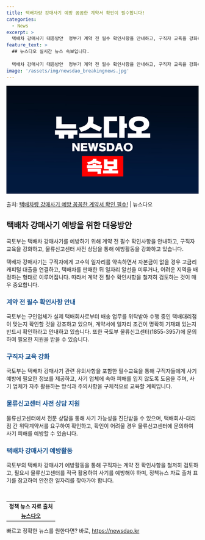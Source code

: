 ```yaml
---
title: 택배차량 강매사기 예방 꼼꼼한 계약서 확인이 필수합니다!
categories:
  - News
excerpt: >
  택배차 강매사기 대응방안  정부가 계약 전 필수 확인사항을 안내하고, 구직자 교육을 강화하며, 물류신고센터 …
feature_text: >
  ## 뉴스다오 실시간 뉴스 속보입니다.

  택배차 강매사기 대응방안  정부가 계약 전 필수 확인사항을 안내하고, 구직자 교육을 강화하며, 물류신고센터 …
image: '/assets/img/newsdao_breakingnews.jpg'
---
```


![뉴스다오 속보](/assets/img/newsdao_breakingnews.jpg)

<p>출처: <a href="https://newsdao.kr/4363" rel="dofollow">택배차량 강매사기 예방 꼼꼼한 계약서 확인 필수!</a> | 뉴스다오</p>

<h2 data-ke-size="size26">택배차 강매사기 예방을 위한 대응방안</h2>
국토부는 택배차 강매사기를 예방하기 위해 계약 전 필수 확인사항을 안내하고, 구직자 교육을 강화하고, 물류신고센터 사전 상담을 통해 예방활동을 강화하고 있습니다.

<p data-ke-size="size16">택배차 강매사기는 구직자에게 고수익 일자리를 약속하면서 자본금이 없을 경우 고금리 캐피털 대출을 연결하고, 택배차를 판매한 뒤 일자리 알선을 미루거나, 어려운 지역을 배정하는 형태로 이루어집니다. 따라서 계약 전 필수 확인사항을 철저히 검토하는 것이 매우 중요합니다.</p>

<h3><b><span style="color: #1a5490;">계약 전 필수 확인사항 안내</span></b></h3>
<p data-ke-size="size16">국토부는 구인업체가 실제 택배회사로부터 배송 업무를 위탁받아 수행 중인 택배대리점이 맞는지 확인할 것을 강조하고 있으며, 계약서에 일자리 조건이 명확히 기재돼 있는지 반드시 확인하라고 안내하고 있습니다. 또한 국토부 물류신고센터(1855-3957)에 문의하여 필요한 지원을 받을 수 있습니다.</p>

<h3><b><span style="color: #1a5490;">구직자 교육 강화</span></b></h3>
<p data-ke-size="size16">국토부는 택배차 강매사기 관련 유의사항을 포함한 필수교육을 통해 구직자들에게 사기 예방에 필요한 정보를 제공하고, 사기 업체에 속아 피해를 입지 않도록 도움을 주며, 사기 업체가 자주 활용하는 방식과 주의사항을 구체적으로 교육할 계획입니다.</p>

<h3><b><span style="color: #1a5490;">물류신고센터 사전 상담 지원</span></b></h3>
<p data-ke-size="size16">물류신고센터에서 전문 상담을 통해 사기 가능성을 진단받을 수 있으며, 택배회사-대리점 간 위탁계약서를 요구하여 확인하고, 확인이 어려울 경우 물류신고센터에 문의하여 사기 피해를 예방할 수 있습니다.</p>

<h3><b><span style="color: #1a5490;">택배차 강매사기 예방활동</span></b></h3>
<p data-ke-size="size16">국토부의 택배차 강매사기 예방활동을 통해 구직자는 계약 전 확인사항을 철저히 검토하고, 필요시 물류신고센터를 적극 활용하여 사기를 예방해야 하며, 정책뉴스 자료 출처 표기를 참고하여 안전한 일자리를 찾아가야 합니다.</p>

<p data-ke-size="size16">&nbsp;</p>

<table>
<tbody>
<tr>
<td style="text-align: center; height: 17px;"><b>정책 뉴스 자료 출처</b></td>
</tr>
<tr>
<td style="text-align: center; height: 17px;"><b><a href="https://newsdao.kr/4363">뉴스다오</a></b></td>
</tr>
</tbody>
</table>
 

빠르고 정확한 뉴스를 원한다면? 바로, <a href="https://newsdao.kr" rel="dofollow">https://newsdao.kr</a>


